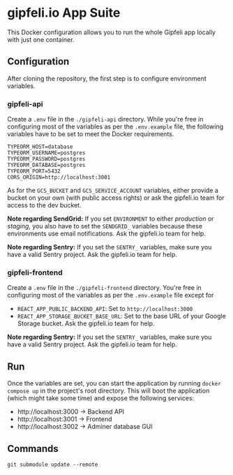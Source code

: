 # gipfeli.io App Suite

This Docker configuration allows you to run the whole Gipfeli app locally with just one container.

## Configuration

After cloning the repository, the first step is to configure environment variables.

### gipfeli-api

Create a `.env` file in the `./gipfeli-api` directory. While you're free in configuring most of the variables as per the `.env.example` file, the following variables have to be set to meet the Docker requirements.

```
TYPEORM_HOST=database
TYPEORM_USERNAME=postgres
TYPEORM_PASSWORD=postgres
TYPEORM_DATABASE=postgres
TYPEORM_PORT=5432
CORS_ORIGIN=http://localhost:3001
```

As for the `GCS_BUCKET` and `GCS_SERVICE_ACCOUNT` variables, either provide a bucket on your own (with public access rights) or ask the gipfeli.io team for access to the dev bucket.

**Note regarding SendGrid:** If you set `ENVIRONMENT` to either *production* or *staging*, you also have to set the `SENDGRID_` variables because these environments use email notifications. Ask the gipfeli.io team for help.

**Note regarding Sentry:** If you set the `SENTRY_` variables, make sure you have a valid Sentry project. Ask the gipfeli.io team for help.

### gipfeli-frontend

Create a `.env` file in the `./gipfeli-frontend` directory. You're free in configuring most of the variables as per the `.env.example` file except for

* `REACT_APP_PUBLIC_BACKEND_API`: Set to `http://localhost:3000`
* `REACT_APP_STORAGE_BUCKET_BASE_URL`: Set to the base URL of your Google Storage bucket. Ask the gipfeli.io team for help.

**Note regarding Sentry:** If you set the `SENTRY_` variables, make sure you have a valid Sentry project. Ask the gipfeli.io team for help.

## Run

Once the variables are set, you can start the application by running `docker compose up` in the project's root directory. This will boot the application (which might take some time) and expose the following services:

* http://localhost:3000 -> Backend API
* http://localhost:3001 -> Frontend
* http://localhost:3002 -> Adminer database GUI


## Commands

```
git submodule update --remote
```